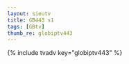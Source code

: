 ```yaml
--- 
layout: sieutv
title: GB443 s1
tags: [GBtv]
thumb_re: globiptv443
---
```

{% include tvadv key="globiptv443" %} 
